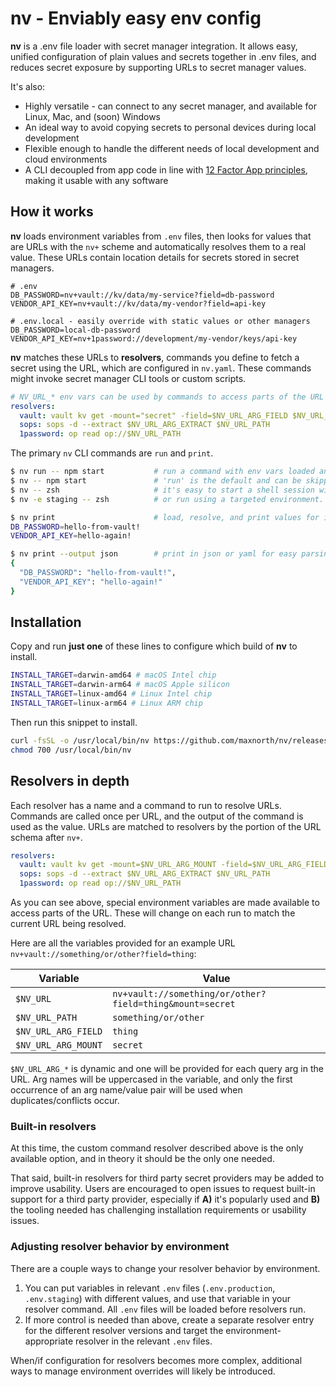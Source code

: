 # nv - Enviably easy env config

**nv** is a .env file loader with secret manager integration. It allows easy, unified configuration of plain values and secrets together in .env files, and reduces secret exposure by supporting URLs to secret manager values.

It's also:

- Highly versatile - can connect to any secret manager, and available for Linux, Mac, and (soon) Windows
- An ideal way to avoid copying secrets to personal devices during local development
- Flexible enough to handle the different needs of local development and cloud environments
- A CLI decoupled from app code in line with [12 Factor App principles](https://12factor.net/config), making it usable with any software

## How it works

**nv** loads environment variables from `.env` files, then looks for values that are URLs with the `nv+` scheme and automatically resolves them to a real value. These URLs contain location details for secrets stored in secret managers.

```dotenv
# .env
DB_PASSWORD=nv+vault://kv/data/my-service?field=db-password
VENDOR_API_KEY=nv+vault://kv/data/my-vendor?field=api-key
```

```dotenv
# .env.local - easily override with static values or other managers
DB_PASSWORD=local-db-password
VENDOR_API_KEY=nv+1password://development/my-vendor/keys/api-key
```

**nv** matches these URLs to **resolvers**, commands you define to fetch a secret using the URL, which are configured in `nv.yaml`. These commands might invoke secret manager CLI tools or custom scripts.

```yaml
# NV_URL_* env vars can be used by commands to access parts of the URL
resolvers:
  vault: vault kv get -mount="secret" -field=$NV_URL_ARG_FIELD $NV_URL_PATH
  sops: sops -d --extract $NV_URL_ARG_EXTRACT $NV_URL_PATH
  1password: op read op://$NV_URL_PATH
```

The primary `nv` CLI commands are `run` and `print`.

```bash
$ nv run -- npm start           # run a command with env vars loaded and resolved.
$ nv -- npm start               # 'run' is the default and can be skipped for convenience.
$ nv -- zsh                     # it's easy to start a shell session with vars loaded.
$ nv -e staging -- zsh          # or run using a targeted environment.

$ nv print                      # load, resolve, and print values for inspection.
DB_PASSWORD=hello-from-vault!
VENDOR_API_KEY=hello-again!

$ nv print --output json        # print in json or yaml for easy parsing by applications.
{
  "DB_PASSWORD": "hello-from-vault!",
  "VENDOR_API_KEY": "hello-again!"
}
```

## Installation

<!-- need a solution for distributing the CLI -->

Copy and run **just one** of these lines to configure which build of **nv** to install.

```bash
INSTALL_TARGET=darwin-amd64 # macOS Intel chip
INSTALL_TARGET=darwin-arm64 # macOS Apple silicon
INSTALL_TARGET=linux-amd64 # Linux Intel chip
INSTALL_TARGET=linux-arm64 # Linux ARM chip
```

Then run this snippet to install.

```bash
curl -fsSL -o /usr/local/bin/nv https://github.com/maxnorth/nv/releases/latest/download/nv-$INSTALL_TARGET
chmod 700 /usr/local/bin/nv
```

## Resolvers in depth

Each resolver has a name and a command to run to resolve URLs. Commands are called once per URL, and the output of the command is used as the value. URLs are matched to resolvers by the portion of the URL schema after `nv+`.

```yaml
resolvers:
  vault: vault kv get -mount=$NV_URL_ARG_MOUNT -field=$NV_URL_ARG_FIELD $NV_URL_PATH
  sops: sops -d --extract $NV_URL_ARG_EXTRACT $NV_URL_PATH
  1password: op read op://$NV_URL_PATH
```

As you can see above, special environment variables are made available to access parts of the URL. These will change on each run to match the current URL being resolved.

Here are all the variables provided for an example URL `nv+vault://something/or/other?field=thing`:

| Variable            | Value                                                    |
| ------------------- | -------------------------------------------------------- |
| `$NV_URL`           | `nv+vault://something/or/other?field=thing&mount=secret` |
| `$NV_URL_PATH`      | `something/or/other`                                     |
| `$NV_URL_ARG_FIELD` | `thing`                                                  |
| `$NV_URL_ARG_MOUNT` | `secret`                                                 |

`$NV_URL_ARG_*` is dynamic and one will be provided for each query arg in the URL. Arg names will be uppercased in the variable, and only the first occurrence of an arg name/value pair will be used when duplicates/conflicts occur.

### Built-in resolvers

At this time, the custom command resolver described above is the only available option, and in theory it should be the only one needed.

That said, built-in resolvers for third party secret providers may be added to improve usability. Users are encouraged to open issues to request built-in support for a third party provider, especially if **A)** it's popularly used and **B)** the tooling needed has challenging installation requirements or usability issues.

### Adjusting resolver behavior by environment

There are a couple ways to change your resolver behavior by environment.

1. You can put variables in relevant `.env` files (`.env.production`, `.env.staging`) with different values, and use that variable in your resolver command. All `.env` files will be loaded before resolvers run.
2. If more control is needed than above, create a separate resolver entry for the different resolver versions and target the environment-appropriate resolver in the relevant `.env` files.

When/if configuration for resolvers becomes more complex, additional ways to manage environment overrides will likely be introduced.
